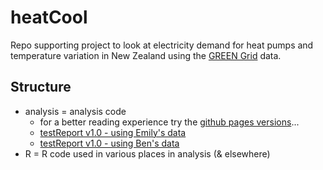 # heatCool

Repo supporting project to look at electricity demand for heat pumps and temperature variation in New Zealand using the [GREEN Grid](https://github.com/CfSOtago/GREENGridData) data.

## Structure

 * analysis = analysis code
   * for a better reading experience try the [github pages versions](https://cfsotago.github.io/heatCool/)... 
   * [testReport v1.0 - using Emily's data](analysis/testReport_v1.0_emilyData.html)
   * [testReport v1.0 - using Ben's data](analysis/testReport_v1.0_benData.html)
 * R = R code used in various places in analysis (& elsewhere)